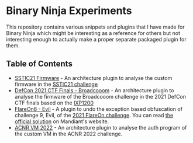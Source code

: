# Binary Ninja Experiments

This repository contains various snippets and plugins that I have made for Binary Ninja which might be interesting as a reference for others but not interesting enough to actually make a proper separate packaged plugin for them.

## Table of Contents

* [SSTIC21 Firmware](arch_sstic21_fw) - An architecture plugin to analyse the custom firmware in the [SSTIC21 challenge](https://www.sstic.org/2021/challenge/)
* [DefCon 2021 CTF Finals - Broadcooom](arch_ooows_broadcooom) - An architecture plugin to analyse the firmware of the Broadcooom challenge in the 2021 DefCon CTF finals based on the [IXP1200](https://en.wikipedia.org/wiki/IXP1200)
* [FlareOn8 - Evil](script_flareon8_evil) - A plugin to undo the exception based obfuscation of challenge 9, Evil, of the [2021 FlareOn challenge](https://2021.flare-on.com). You can read [the official solution](https://www.mandiant.com/resources/flare-on-8-challenge-solutions) on Mandiant's website.
* [ACNR VM 2022](arch_acnr_vm) - An architecture plugin to analyse the auth program of the custom VM in the ACNR 2022 challenge.
